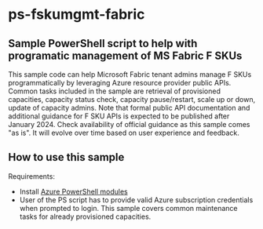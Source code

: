 # ps-fskumgmt-fabric

## Sample PowerShell script to help with programatic management of MS Fabric F SKUs

This sample code can help Microsoft Fabric tenant admins manage F SKUs programmatically by leveraging Azure resource provider public APIs. Common tasks included in the sample are retrieval of provisioned capacities, capacity status check, capacity pause/restart, scale up or down, update of capacity admins. Note that formal public API documentation and additional guidance for F SKU APIs is expected to be published after January 2024. Check availability of official guidance as this sample comes "as is". It will evolve over time based on user experience and feedback.

## How to use this sample

Requirements:
* Install [Azure PowerShell modules](https://learn.microsoft.com/en-us/powershell/azure/install-azps-windows?view=azps-11.2.0&tabs=powershell&pivots=windows-psgallery)
* User of the PS script has to provide valid Azure subscription credentials when prompted to login. This sample covers common maintenance tasks for already provisioned capacities.